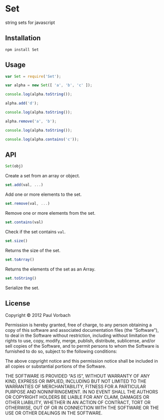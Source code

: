 # Set

string sets for javascript

## Installation

```
npm install Set
```

## Usage

```js
var Set = require('Set');

var alpha = new Set([ 'a', 'b', 'c' ]);

console.log(alpha.toString());

alpha.add('d');

console.log(alpha.toString());

alpha.remove('a', 'b');

console.log(alpha.toString());

console.log(alpha.contains('c'));
```

## API

```js
Set(obj)
```

Create a set from an array or object.

```js
set.add(val, ...)
```

Add one or more elements to the set.

```js
set.remove(val, ...)
```

Remove one or more elements from the set.

```js
set.contains(val)
```

Check if the set contains `val`.

```js
set.size()
```

Returns the size of the set.

```js
set.toArray()
```

Returns the elements of the set as an Array.

```js
set.toString()
```

Serialize the set.

## License

Copyright © 2012 Paul Vorbach

Permission is hereby granted, free of charge, to any person obtaining a copy of
this software and associated documentation files (the “Software”), to deal in
the Software without restriction, including without limitation the rights to
use, copy, modify, merge, publish, distribute, sublicense, and/or sell copies of
the Software, and to permit persons to whom the Software is furnished to do so,
subject to the following conditions:

The above copyright notice and this permission notice shall be included in all
copies or substantial portions of the Software.

THE SOFTWARE IS PROVIDED “AS IS”, WITHOUT WARRANTY OF ANY KIND, EXPRESS OR
IMPLIED, INCLUDING BUT NOT LIMITED TO THE WARRANTIES OF MERCHANTABILITY, FITNESS
FOR A PARTICULAR PURPOSE AND NONINFRINGEMENT. IN NO EVENT SHALL THE AUTHORS OR
COPYRIGHT HOLDERS BE LIABLE FOR ANY CLAIM, DAMAGES OR OTHER LIABILITY, WHETHER
IN AN ACTION OF CONTRACT, TORT OR OTHERWISE, OUT OF OR IN CONNECTION WITH THE
SOFTWARE OR THE USE OR OTHER DEALINGS IN THE SOFTWARE.
